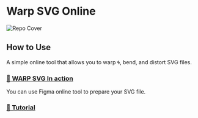 # Warp SVG Online

![Repo Cover](https://raw.githubusercontent.com/PavelLaptev/warp-svg/master/src/images/web-preview.jpg)

## How to Use

A simple online tool that allows you to warp 🌀, bend, and distort SVG files.

### [🎥 WARP SVG In action](https://pavellaptev.github.io/warp-svg/)

You can use Figma online tool to prepare your SVG file.

### [📖 Tutorial](https://www.figma.com/file/RqhYd0CaFD2f9dvz0m360Z/Warp-SVG-Online?node-id=1%3A2)
